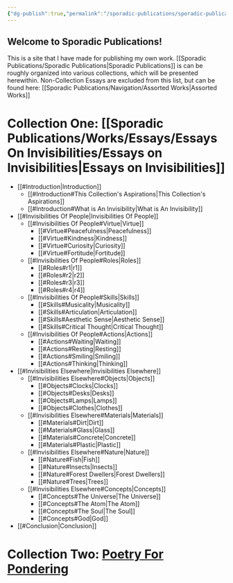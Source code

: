 ```yaml
---
{"dg-publish":true,"permalink":"/sporadic-publications/sporadic-publications/","tags":["gardenEntry"]}
---
```



## Welcome to Sporadic Publications!


This is a site that I have made for publishing my own work. 
[[Sporadic Publications/Sporadic Publications\|Sporadic Publications]] is can be roughly organized into various collections, which will be presented herewithin. 
Non-Collection Essays are excluded from this list, but can be found here: [[Sporadic Publications/Navigation/Assorted Works\|Assorted Works]]

# Collection One: [[Sporadic Publications/Works/Essays/Essays On Invisibilities/Essays on Invisibilities\|Essays on Invisibilities]]

- [[#Introduction|Introduction]]
	- [[#Introduction#This Collection's Aspirations|This Collection's Aspirations]]
	- [[#Introduction#What is An Invisibility|What is An Invisibility]]
- [[#Invisibilities Of People|Invisibilities Of People]]
	- [[#Invisibilities Of People#Virtue|Virtue]]
		- [[#Virtue#Peacefulness|Peacefulness]]
		- [[#Virtue#Kindness|Kindness]]
		- [[#Virtue#Curiosity|Curiosity]]
		- [[#Virtue#Fortitude|Fortitude]]
	- [[#Invisibilities Of People#Roles|Roles]]
		- [[#Roles#r1|r1]]
		- [[#Roles#r2|r2]]
		- [[#Roles#r3|r3]]
		- [[#Roles#r4|r4]]
	- [[#Invisibilities Of People#Skills|Skills]]
		- [[#Skills#Musicality|Musicality]]
		- [[#Skills#Articulation|Articulation]]
		- [[#Skills#Aesthetic Sense|Aesthetic Sense]]
		- [[#Skills#Critical Thought|Critical Thought]]
	- [[#Invisibilities Of People#Actions|Actions]]
		- [[#Actions#Waiting|Waiting]]
		- [[#Actions#Resting|Resting]]
		- [[#Actions#Smiling|Smiling]]
		- [[#Actions#Thinking|Thinking]]
- [[#Invisibilities Elsewhere|Invisibilities Elsewhere]]
	- [[#Invisibilities Elsewhere#Objects|Objects]]
		- [[#Objects#Clocks|Clocks]]
		- [[#Objects#Desks|Desks]]
		- [[#Objects#Lamps|Lamps]]
		- [[#Objects#Clothes|Clothes]]
	- [[#Invisibilities Elsewhere#Materials|Materials]]
		- [[#Materials#Dirt|Dirt]]
		- [[#Materials#Glass|Glass]]
		- [[#Materials#Concrete|Concrete]]
		- [[#Materials#Plastic|Plastic]]
	- [[#Invisibilities Elsewhere#Nature|Nature]]
		- [[#Nature#Fish|Fish]]
		- [[#Nature#Insects|Insects]]
		- [[#Nature#Forest Dwellers|Forest Dwellers]]
		- [[#Nature#Trees|Trees]]
	- [[#Invisibilities Elsewhere#Concepts|Concepts]]
		- [[#Concepts#The Universe|The Universe]]
		- [[#Concepts#The Atom|The Atom]]
		- [[#Concepts#The Soul|The Soul]]
		- [[#Concepts#God|God]]
- [[#Conclusion|Conclusion]]

# Collection Two: <u>Poetry For Pondering</u>


<div class="page-break" style="page-break-before: always;"></div>

